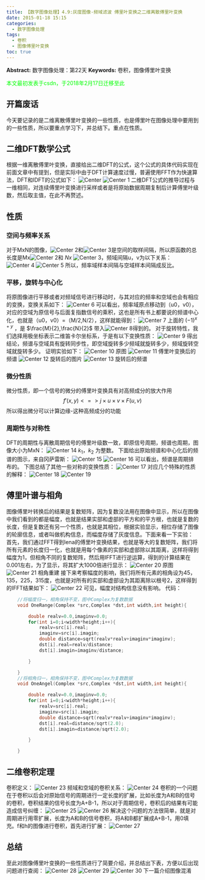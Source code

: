 ```yaml
---
title: 【数字图像处理】4.9:灰度图像-频域滤波 傅里叶变换之二维离散傅里叶变换
date: 2015-01-18 15:15
categories:
  - 数字图像处理
tags:
  - 卷积
  - 图像傅里叶变换
toc: true
---
```

**Abstract:** 数字图像处理：第22天
**Keywords:** 卷积，图像傅里叶变换
<!--more-->
<font color="00FF00">本文最初发表于csdn，于2018年2月17日迁移至此</font>


## 开篇废话
今天要记录的是二维离散傅里叶变换的一些性质，也是傅里叶在图像处理中要用到的一些性质，所以要重点学习下，并总结下。重点在性质。

## 二维DFT数学公式
根据一维离散傅里叶变换，直接给出二维DFT的公式，这个公式的具体代码实现在前面文章中有提到，但是实际中由于DFT计算速度过慢，普遍使用FFT作为快速算法，DFT和IDFT的公式如下：
![Center][]
![Center 1][]
二维DFT公式的推导过程与一维相同，对连续傅里叶变换进行采样或者是将原始数据周期复制后计算傅里叶级数，然后取主值，在此不再赘述。

## 性质

### 空间与频率关系
对于MxN的图像，![Center 2][]和![Center 3][]是空间的取样间隔，所以原函数的总长度是Mx![Center 2][]和 $Nx$ ![Center 3][]，频域间隔u，v为以下关系：
![Center 4][]
![Center 5][]
所以，频率域样本间隔与空域样本间隔成反比。
### 平移，旋转与中心化
将原图像进行平移或者对频域信号进行移动时，与其对应的频率和空域也会有相应的变换，变换关系如下：
![Center 6][]
可以看出，频率域原点移动到（u0，v0），对应的空域为原信号与后面复指数信号的乘积，这也是所有书上都要说的频谱中心化，也就是（u0，v0）=（M/2,N/2），这样就能得到：
![Center 7][]
上面的 $(-1)^{x+y}$ ，是 $\frac{M}{2},\frac{N}{2}$ 带入![Center 8][]得到的。
对于旋转特性，我们选择用极坐标表示二维笛卡尔坐标系，于是有以下变换性质：
![Center 9][]
得出结论，频谱与空域具有旋转同步性，即空域旋转多少频域就旋转多少，频域旋转空域就旋转多少。
证明实验如下：
![Center 10][]
原图
![Center 11][]
傅里叶变换后的频谱
![Center 12][]
旋转后的图片
![Center 13][]
旋转后的频谱
### 微分性质
微分性质，即一个信号的微分的傅里叶变换具有对高频成分的放大作用
$$
f'(x,y)<=>j\times u\times v\times F(u,v)
$$
所以得出微分可以计算边缘-这种高频成分的功能

### 周期性与对称性
DFT的周期性与离散周期信号的傅里叶级数一致，即原信号周期，频谱也周期，图像大小为MxN：
![Center 14][]
$k_1，k_2$ 为整数。
下面给出原始频谱和中心化后的频谱的图示，来自冈萨雷斯：
![Center 15][]
![Center 16][]
可以看出，频谱是周期排布的。
下图总结了其他一些对称的变换性质：
![Center 17][]
对应几个特殊的性质的解释：
![Center 18][]
![Center 19][]
## 傅里叶谱与相角
图像傅里叶转换后的结果是复数矩阵，因为复数没法用在图像中显示，所以在图像中我们看到的都是幅度，也就是结果实部和虚部的平方和的平方根，也就是复数的长度，但是复数还有另一个性质，也就是其相位，根据实验显示，相位存储了图像的轮廓信息，或者叫做机构信息，而幅度存储了灰度信息。下面来看一下实验：
首先，我们通过FFT得到lena的傅里叶变换结果，也就是等大的复数矩阵，我们将所有元素的长度归一化，也就是用每个像素的实部和虚部除以其距离，这样将得到幅度为1，但相角不同的复数矩阵，然后用IFFT进行逆运算，得到的计算结果在0.001左右，为了显示，将其扩大1000倍进行显示：
![Center 20][]
原图
![Center 21][]
相角重建
接下来考察幅度的影响，我们将所有元素的相角设为45，135，225，315度，也就是对所有的实部和虚部设为其距离除以根号2，这样得到的IFFT结果如下：
![Center 22][]
可见，幅度对结构信息没有影响。
代码：
```c++
    //将幅度归一，相角保持不变，图中Complex为复数数据
    void OneRange(Complex *src,Complex *dst,int width,int height){

        double realv=0.0,imaginv=0.0;
        for(int i=0;i<width*height;i++){
            realv=src[i].real;
            imaginv=src[i].imagin;
            double distance=sqrt(realv*realv+imaginv*imaginv);
            dst[i].real=realv/distance;
            dst[i].imagin=imaginv/distance;

        }

    }
    //将相角归一，相角保持不变，图中Complex为复数数据
    void OneAngel(Complex *src,Complex *dst,int width,int height){

        double realv=0.0,imaginv=0.0;
        for(int i=0;i<width*height;i++){
            realv=src[i].real;
            imaginv=src[i].imagin;
            double distance=sqrt(realv*realv+imaginv*imaginv);
            dst[i].real=distance/sqrt(2.0);
            dst[i].imagin=distance/sqrt(2.0);

        }

    }
```
## 二维卷积定理
卷积定义：
![Center 23][]
频域和空域的卷积关系：
![Center 24][]
卷积的一个问题在于卷积以后会对原始信号的周期进行一定长度的扩展，比如长度为A和B的信号的卷积，卷积结果的信号长度为A+B-1，所以对于周期信号，卷积后的结果有可能造成信号纠缠：
![Center 25][]
![Center 26][]
解决这个问题的方法很简单，就是对周期进行用零扩展，长度为A和B的信号卷积，将A和B都扩展成A+B-1，用0填充。f和h的图像进行卷积，首先进行扩展：
![Center 27][]

## 总结
至此对图像傅里叶变换的一些性质进行了简要介绍，并总结出下表，方便以后出现问题进行查阅：
![Center 28][]
![Center 29][]
![Center 30][]
下一篇介绍图像混淆

[Center]: DIP-4-9-灰度图像-频域滤波-傅里叶变换之二维离散傅里叶变换/20150118141144636.png
[Center 1]: DIP-4-9-灰度图像-频域滤波-傅里叶变换之二维离散傅里叶变换/20150118141153013.png
[Center 2]: DIP-4-9-灰度图像-频域滤波-傅里叶变换之二维离散傅里叶变换/20150118141702018.png
[Center 3]: DIP-4-9-灰度图像-频域滤波-傅里叶变换之二维离散傅里叶变换/20150118141708336.png
[Center 4]: DIP-4-9-灰度图像-频域滤波-傅里叶变换之二维离散傅里叶变换/20150118141527591.png
[Center 5]: DIP-4-9-灰度图像-频域滤波-傅里叶变换之二维离散傅里叶变换/20150118141538168.png
[Center 6]: DIP-4-9-灰度图像-频域滤波-傅里叶变换之二维离散傅里叶变换/20150118142253019.png
[Center 7]: DIP-4-9-灰度图像-频域滤波-傅里叶变换之二维离散傅里叶变换/20150118142859713.png
[Center 8]: DIP-4-9-灰度图像-频域滤波-傅里叶变换之二维离散傅里叶变换/20150118143112656.png
[Center 9]: DIP-4-9-灰度图像-频域滤波-傅里叶变换之二维离散傅里叶变换/20150118143247234.png
[Center 10]: DIP-4-9-灰度图像-频域滤波-傅里叶变换之二维离散傅里叶变换/20150118153044782.jpeg
[Center 11]: DIP-4-9-灰度图像-频域滤波-傅里叶变换之二维离散傅里叶变换/20150118153040156.jpeg
[Center 12]: DIP-4-9-灰度图像-频域滤波-傅里叶变换之二维离散傅里叶变换/20150118153136512.jpeg
[Center 13]: DIP-4-9-灰度图像-频域滤波-傅里叶变换之二维离散傅里叶变换/20150118153135609.jpeg
[Center 14]: DIP-4-9-灰度图像-频域滤波-傅里叶变换之二维离散傅里叶变换/20150118144104755.png
[Center 15]: DIP-4-9-灰度图像-频域滤波-傅里叶变换之二维离散傅里叶变换/20150118144300820.png
[Center 16]: DIP-4-9-灰度图像-频域滤波-傅里叶变换之二维离散傅里叶变换/20150118144312598.png
[Center 17]: DIP-4-9-灰度图像-频域滤波-傅里叶变换之二维离散傅里叶变换/20150118145616983.png
[Center 18]: DIP-4-9-灰度图像-频域滤波-傅里叶变换之二维离散傅里叶变换/20150118145713158.png
[Center 19]: DIP-4-9-灰度图像-频域滤波-傅里叶变换之二维离散傅里叶变换/20150118145705437.png
[Center 20]: DIP-4-9-灰度图像-频域滤波-傅里叶变换之二维离散傅里叶变换/20150118145038415.jpg
[Center 21]: DIP-4-9-灰度图像-频域滤波-傅里叶变换之二维离散傅里叶变换/20150118145052736.jpg
[Center 22]: DIP-4-9-灰度图像-频域滤波-傅里叶变换之二维离散傅里叶变换/20150118145311857.jpg
[Center 23]: DIP-4-9-灰度图像-频域滤波-傅里叶变换之二维离散傅里叶变换/20150118145925203.png
[Center 24]: DIP-4-9-灰度图像-频域滤波-傅里叶变换之二维离散傅里叶变换/20150118150010812.png
[Center 25]: DIP-4-9-灰度图像-频域滤波-傅里叶变换之二维离散傅里叶变换/20150118150334345.png
[Center 26]: DIP-4-9-灰度图像-频域滤波-傅里叶变换之二维离散傅里叶变换/20150118150347948.png
[Center 27]: DIP-4-9-灰度图像-频域滤波-傅里叶变换之二维离散傅里叶变换/20150118150523748.png
[Center 28]: DIP-4-9-灰度图像-频域滤波-傅里叶变换之二维离散傅里叶变换/20150118150823819.png
[Center 29]: DIP-4-9-灰度图像-频域滤波-傅里叶变换之二维离散傅里叶变换/20150118150813406.png
[Center 30]: DIP-4-9-灰度图像-频域滤波-傅里叶变换之二维离散傅里叶变换/20150118150847921.png
